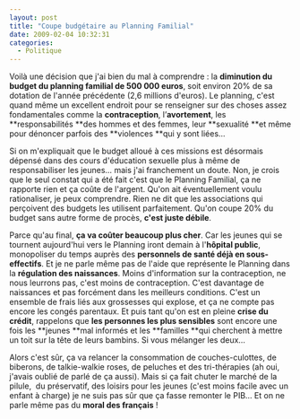 ```yaml
---
layout: post
title: "Coupe budgétaire au Planning Familial"
date: 2009-02-04 10:32:31
categories:
  - Politique
---
```


Voilà une décision que j'ai bien du mal à comprendre&nbsp;: la **diminution du budget du planning familial de 500 000 euros**, soit environ 20% de sa dotation de l'année précédente (2,6 millions d'euros). Le planning, c'est quand même un excellent endroit pour se renseigner sur des choses assez fondamentales comme la **contraception**, l’**avortement**, les **responsabilités **des hommes et des femmes, leur **sexualité **et même pour dénoncer parfois des **violences **qui y sont liées…

Si on m'expliquait que le budget alloué à ces missions est désormais dépensé dans des cours d'éducation sexuelle plus à même de responsabiliser les jeunes… mais j'ai franchement un doute. Non, je crois que le seul constat qui a été fait c'est que le Planning Familial, ça ne rapporte rien et ça coûte de l'argent. Qu'on ait éventuellement voulu rationaliser, je peux comprendre. Rien ne dit que les associations qui perçoivent des budgets les utilisent parfaitement. Qu'on coupe 20% du budget sans autre forme de procès, **c'est juste débile**.

Parce qu'au final, **ça va coûter beaucoup plus cher**. Car les jeunes qui se tournent aujourd'hui vers le Planning iront demain à l'**hôpital public**, monopoliser du temps auprès des **personnels de santé déjà en sous-effectifs**. Et je ne parle même pas de l'aide que représente le Planning dans la **régulation des naissances**. Moins d'information sur la contraception, ne nous leurrons pas, c'est moins de contraception. C'est davantage de naissances et pas forcément dans les meilleurs conditions. C'est un ensemble de frais liés aux grossesses qui explose, et ça ne compte pas encore les congés parentaux. Et puis tant qu'on est en pleine **crise du crédit**, rappelons que **les personnes les plus sensibles** sont encore une fois les **jeunes **mal informés et les **familles **qui cherchent à mettre un toit sur la tête de leurs bambins. Si vous mélanger les deux…

Alors c'est sûr, ça va relancer la consommation de couches-culottes, de biberons, de talkie-walkie roses, de peluches et des tri-thérapies (ah oui, j'avais oublié de parlé de ça aussi). Mais si ça fait chuter le marché de la pilule,  du préservatif, des loisirs pour les jeunes (c'est moins facile avec un enfant à charge) je ne suis pas sûr que ça fasse remonter le PIB… Et on ne parle même pas du **moral des français**&nbsp;!